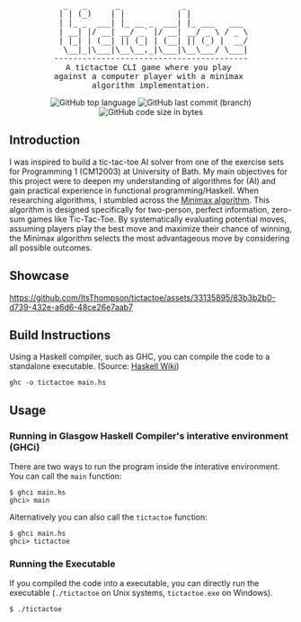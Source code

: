 <div align="center">
<pre>
  _   _      _             _             
 | | (_)    | |           | |            
 | |_ _  ___| |_ __ _  ___| |_ ___   ___ 
 | __| |/ __| __/ _` |/ __| __/ _ \ / _ \
 | |_| | (__| || (_| | (__| || (_) |  __/
  \__|_|\___|\__\__,_|\___|\__\___/ \___|
-----------------------------------------
A tictactoe CLI game where you play 
against a computer player with a minimax 
algorithm implementation.
</pre>

![GitHub top language](https://img.shields.io/github/languages/top/ItsThompson/tictactoe)
![GitHub last commit (branch)](https://img.shields.io/github/last-commit/ItsThompson/tictactoe/main)
![GitHub code size in bytes](https://img.shields.io/github/languages/code-size/ItsThompson/tictactoe)

</div>

## Introduction
I was inspired to build a tic-tac-toe AI solver from one of the exercise sets for Programming 1 (CM12003) at University of Bath. My main objectives for this project were to deepen my understanding of algorithms for (AI) and gain practical experience in functional programming/Haskell. When researching algorithms, I stumbled across the [Minimax algorithm](https://course.elementsofai.com/2/3). This algorithm is designed specifically for two-person, perfect information, zero-sum games like Tic-Tac-Toe. By systematically evaluating potential moves, assuming players play the best move and maximize their chance of winning, the Minimax algorithm selects the most advantageous move by considering all possible outcomes.

## Showcase

https://github.com/ItsThompson/tictactoe/assets/33135895/83b3b2b0-d739-432e-a6d6-48ce26e7aab7

## Build Instructions 
Using a Haskell compiler, such as GHC, you can compile the code to a standalone executable. (Source: [Haskell Wiki](https://wiki.haskell.org/Haskell_in_5_steps))
```
ghc -o tictactoe main.hs
```

## Usage
### Running in Glasgow Haskell Compiler's interative environment (GHCi)
There are two ways to run the program inside the interative environment. You can call the `main` function:
```
$ ghci main.hs
ghci> main
```
Alternatively you can also call the `tictactoe` function:
```
$ ghci main.hs
ghci> tictactoe 
```

### Running the Executable
If you compiled the code into a executable, you can directly run the executable (`./tictactoe` on Unix systems, `tictactoe.exe` on Windows).
```
$ ./tictactoe
```
